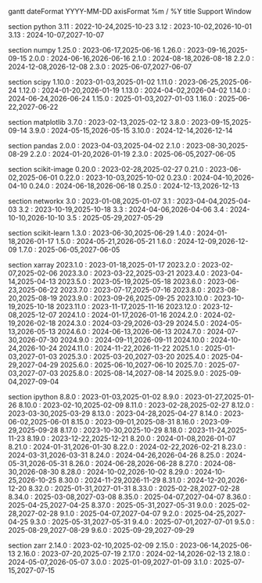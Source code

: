 gantt
dateFormat YYYY-MM-DD
axisFormat %m / %Y
title Support Window

section python
3.11 : 2022-10-24,2025-10-23
3.12 : 2023-10-02,2026-10-01
3.13 : 2024-10-07,2027-10-07

section numpy
1.25.0 : 2023-06-17,2025-06-16
1.26.0 : 2023-09-16,2025-09-15
2.0.0 : 2024-06-16,2026-06-16
2.1.0 : 2024-08-18,2026-08-18
2.2.0 : 2024-12-08,2026-12-08
2.3.0 : 2025-06-07,2027-06-07

section scipy
1.10.0 : 2023-01-03,2025-01-02
1.11.0 : 2023-06-25,2025-06-24
1.12.0 : 2024-01-20,2026-01-19
1.13.0 : 2024-04-02,2026-04-02
1.14.0 : 2024-06-24,2026-06-24
1.15.0 : 2025-01-03,2027-01-03
1.16.0 : 2025-06-22,2027-06-22

section matplotlib
3.7.0 : 2023-02-13,2025-02-12
3.8.0 : 2023-09-15,2025-09-14
3.9.0 : 2024-05-15,2026-05-15
3.10.0 : 2024-12-14,2026-12-14

section pandas
2.0.0 : 2023-04-03,2025-04-02
2.1.0 : 2023-08-30,2025-08-29
2.2.0 : 2024-01-20,2026-01-19
2.3.0 : 2025-06-05,2027-06-05

section scikit-image
0.20.0 : 2023-02-28,2025-02-27
0.21.0 : 2023-06-02,2025-06-01
0.22.0 : 2023-10-03,2025-10-02
0.23.0 : 2024-04-10,2026-04-10
0.24.0 : 2024-06-18,2026-06-18
0.25.0 : 2024-12-13,2026-12-13

section networkx
3.0 : 2023-01-08,2025-01-07
3.1 : 2023-04-04,2025-04-03
3.2 : 2023-10-19,2025-10-18
3.3 : 2024-04-06,2026-04-06
3.4 : 2024-10-10,2026-10-10
3.5 : 2025-05-29,2027-05-29

section scikit-learn
1.3.0 : 2023-06-30,2025-06-29
1.4.0 : 2024-01-18,2026-01-17
1.5.0 : 2024-05-21,2026-05-21
1.6.0 : 2024-12-09,2026-12-09
1.7.0 : 2025-06-05,2027-06-05

section xarray
2023.1.0 : 2023-01-18,2025-01-17
2023.2.0 : 2023-02-07,2025-02-06
2023.3.0 : 2023-03-22,2025-03-21
2023.4.0 : 2023-04-14,2025-04-13
2023.5.0 : 2023-05-19,2025-05-18
2023.6.0 : 2023-06-23,2025-06-22
2023.7.0 : 2023-07-17,2025-07-16
2023.8.0 : 2023-08-20,2025-08-19
2023.9.0 : 2023-09-26,2025-09-25
2023.10.0 : 2023-10-19,2025-10-18
2023.11.0 : 2023-11-17,2025-11-16
2023.12.0 : 2023-12-08,2025-12-07
2024.1.0 : 2024-01-17,2026-01-16
2024.2.0 : 2024-02-19,2026-02-18
2024.3.0 : 2024-03-29,2026-03-29
2024.5.0 : 2024-05-13,2026-05-13
2024.6.0 : 2024-06-13,2026-06-13
2024.7.0 : 2024-07-30,2026-07-30
2024.9.0 : 2024-09-11,2026-09-11
2024.10.0 : 2024-10-24,2026-10-24
2024.11.0 : 2024-11-22,2026-11-22
2025.1.0 : 2025-01-03,2027-01-03
2025.3.0 : 2025-03-20,2027-03-20
2025.4.0 : 2025-04-29,2027-04-29
2025.6.0 : 2025-06-10,2027-06-10
2025.7.0 : 2025-07-03,2027-07-03
2025.8.0 : 2025-08-14,2027-08-14
2025.9.0 : 2025-09-04,2027-09-04

section ipython
8.8.0 : 2023-01-03,2025-01-02
8.9.0 : 2023-01-27,2025-01-26
8.10.0 : 2023-02-10,2025-02-09
8.11.0 : 2023-02-28,2025-02-27
8.12.0 : 2023-03-30,2025-03-29
8.13.0 : 2023-04-28,2025-04-27
8.14.0 : 2023-06-02,2025-06-01
8.15.0 : 2023-09-01,2025-08-31
8.16.0 : 2023-09-29,2025-09-28
8.17.0 : 2023-10-30,2025-10-29
8.18.0 : 2023-11-24,2025-11-23
8.19.0 : 2023-12-22,2025-12-21
8.20.0 : 2024-01-08,2026-01-07
8.21.0 : 2024-01-31,2026-01-30
8.22.0 : 2024-02-22,2026-02-21
8.23.0 : 2024-03-31,2026-03-31
8.24.0 : 2024-04-26,2026-04-26
8.25.0 : 2024-05-31,2026-05-31
8.26.0 : 2024-06-28,2026-06-28
8.27.0 : 2024-08-30,2026-08-30
8.28.0 : 2024-10-02,2026-10-02
8.29.0 : 2024-10-25,2026-10-25
8.30.0 : 2024-11-29,2026-11-29
8.31.0 : 2024-12-20,2026-12-20
8.32.0 : 2025-01-31,2027-01-31
8.33.0 : 2025-02-28,2027-02-28
8.34.0 : 2025-03-08,2027-03-08
8.35.0 : 2025-04-07,2027-04-07
8.36.0 : 2025-04-25,2027-04-25
8.37.0 : 2025-05-31,2027-05-31
9.0.0 : 2025-02-28,2027-02-28
9.1.0 : 2025-04-07,2027-04-07
9.2.0 : 2025-04-25,2027-04-25
9.3.0 : 2025-05-31,2027-05-31
9.4.0 : 2025-07-01,2027-07-01
9.5.0 : 2025-08-29,2027-08-29
9.6.0 : 2025-09-29,2027-09-29

section zarr
2.14.0 : 2023-02-10,2025-02-09
2.15.0 : 2023-06-14,2025-06-13
2.16.0 : 2023-07-20,2025-07-19
2.17.0 : 2024-02-14,2026-02-13
2.18.0 : 2024-05-07,2026-05-07
3.0.0 : 2025-01-09,2027-01-09
3.1.0 : 2025-07-15,2027-07-15
